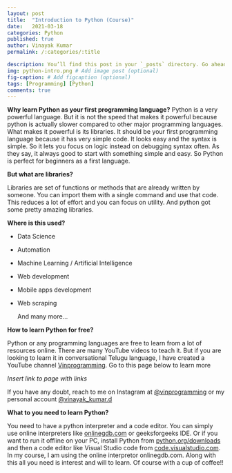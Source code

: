 ```yaml
---
layout: post
title:  "Introduction to Python (Course)"
date:   2021-03-18
categories: Python
published: true
author: Vinayak Kumar
permalink: /:categories/:title

description: You’ll find this post in your `_posts` directory. Go ahead and edit it and re-build the site to see your changes. # Add post description (optional)
img: python-intro.png # Add image post (optional)
fig-caption: # Add figcaption (optional)
tags: [Programming] [Python]
comments: true
---
```

<p>
  <b>Why learn Python as your first programming language?</b>
Python is a very powerful language. But it is not the speed that makes it powerful because python is actually slower compared to other major programming languages. What makes it powerful is its libraries. It should be your first programming language because it has very simple code. It looks easy and the syntax is simple. So it lets you focus on logic instead on debugging syntax often. As they say, it always good to start with something simple and easy. So Python is perfect for beginners as a first language.</p>

<p><b>But what are libraries?</b>

Libraries are set of functions or methods that are already written by someone. You can import them with a single command and use that code. This reduces a lot of effort and you can focus on utility. And python got some pretty amazing libraries.</p>

<p><b>Where is this used?</b>

- Data Science
- Automation
- Machine Learning / Artificial Intelligence
- Web development
- Mobile apps development
- Web scraping

  And many more...</p>

<p><b>How to learn Python for free?</b>

Python or any programming languages are free to learn from a lot of resources online. There are many YouTube videos to teach it. But if you are looking to learn it in conversational Telugu language, I have created a YouTube channel [Vinprogramming](https://www.youtube.com/). Go to this page below to learn more

  *Insert link to page with links*</p>

If you have any doubt, reach to me on Instagram at <a href="https://www.instagram.com/vinprogramming">@vinprogramming</a> or my personal account <a href="https://www.instagram.com/vinayak_kumar.d">@vinayak_kumar.d</a>

<p><b>What to you need to learn Python?</b>

You need to have a python interpreter and a code editor. You can simply use online interpreters like [onlinegdb.com](http://onlinegdb.com) or geeksforgeeks IDE. Or if you want to run it offline on your PC, install Python from [python.org/downloads](http://python.org/downloads) and then a code editor like Visual Studio code from [code.visualstudio.com](http://code.visualstudio.com). In my course, I am using the online interpretor onlinegdb.com. Along with this all you need is interest and will to learn. Of course with a cup of coffee!!</p>
